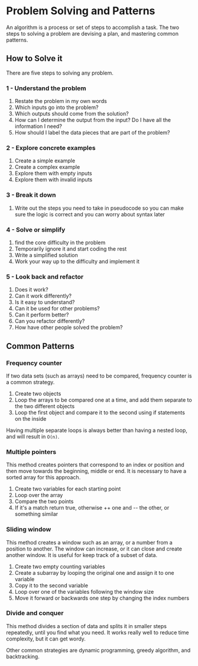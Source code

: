 # Problem Solving and Patterns

An algorithm is a process or set of steps to accomplish a task. The two steps to solving a problem are devising a plan, and mastering common patterns.

## How to Solve it

There are five steps to solving any problem.

### 1 - Understand the problem

1. Restate the problem in my own words
2. Which inputs go into the problem?
3. Which outputs should come from the solution?
4. How can I determine the output from the input? Do I have all the information I need?
5. How should I label the data pieces that are part of the problem?

### 2 - Explore concrete examples

1. Create a simple example
2. Create a complex example
3. Explore them with empty inputs
4. Explore them with invalid inputs

### 3 - Break it down

1. Write out the steps you need to take in pseudocode so you can make sure the logic is correct and you can worry about syntax later

### 4 - Solve or simplify

1. find the core difficulty in the problem
2. Temporarily ignore it and start coding the rest
3. Write a simplified solution
4. Work your way up to the difficulty and implement it

### 5 - Look back and refactor

1. Does it work?
2. Can it work differently?
3. Is it easy to understand?
4. Can it be used for other problems?
5. Can it perform better?
6. Can you refactor differently?
7. How have other people solved the problem?

## Common Patterns

### Frequency counter

If two data sets (such as arrays) need to be compared, frequency counter is a common strategy.

1. Create two objects
2. Loop the arrays to be compared one at a time, and add them separate to the two different objects
3. Loop the first object and compare it to the second using if statements on the inside

Having multiple separate loops is always better than having a nested loop, and will result in `O(n)`.

### Multiple pointers

This method creates pointers that correspond to an index or position and then move towards the beginning, middle or end. It is necessary to have a sorted array for this approach.

1. Create two variables for each starting point
2. Loop over the array
3. Compare the two points
4. If it's a match return true, otherwise ++ one and -- the other, or something similar

### Sliding window

This method creates a window such as an array, or a number from a position to another. The window can increase, or it can close and create another window. It is useful for keep track of a subset of data.

1. Create two empty counting variables
2. Create a subarray by looping the original one and assign it to one variable
3. Copy it to the second variable
4. Loop over one of the variables following the window size
5. Move it forward or backwards one step by changing the index numbers

### Divide and conquer

This method divides a section of data and splits it in smaller steps repeatedly, until you find what you need. It works really well to reduce time complexity, but it can get wordy.

Other common strategies are dynamic programming, greedy algorithm, and backtracking.
